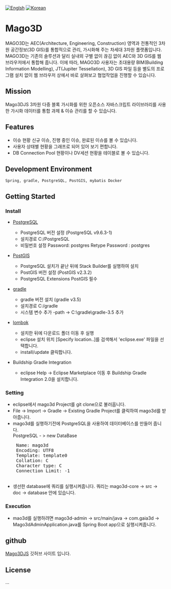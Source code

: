 [![Englsh](https://img.shields.io/badge/language-English-orange.svg)](README.md)
[![Korean](https://img.shields.io/badge/language-Korean-blue.svg)](README.md)

# Mago3D
MAGO3D는 AEC(Architecture, Engineering, Construction) 영역과 전통적인 3차원 공간정보(3D GIS)를 통합적으로 관리, 가시화해 주는 차세대 3차원 플랫폼입니다. MAGO3D는 기존의 솔루션과 달리 실내외 구별 없이 끊김 없이 AEC와 3D GIS를 웹 브라우저에서 통합해 줍니다. 이에 따라, MAGO3D 사용자는 초대용량 BIM(Building Information Modelling), JT(Jupiter Tessellation), 3D GIS 파일 등을 별도의 프로그램 설치 없이 웹 브라우저 상에서 바로 살펴보고 협업작업을 진행할 수 있습니다.

## Mission
Mago3DJS 3차원 다중 블록 가시화를 위한 오픈소스 자바스크립트 라이브러리를 사용한 가시화 데이터를 통합 과제 & 이슈 관리를 할 수 있습니다.

## Features
 - 이슈 현황 신규 이슈, 진행 중인 이슈, 완료된 이슈를 볼 수 있습니다.
 - 사용자 상태별 현황을 그래프로 되어 있어 보기 편합니다.
 - DB Connection Pool 현황이나 DV세션 현황을 테이블로 볼 수 있습니다.

## Development Environment
<code>Spring, gradle, PostgreSQL, PostGIS, mybatis Docker </code>

## Getting Started

###  Install

- [PostgreSQL](https://github.com/Gaia3D/mago3d/wiki/PostgreSQL-%EC%84%A4%EC%B9%98-%EA%B0%80%EC%9D%B4%EB%93%9C)
  - PostgreSQL 버전 설정 (PostgreSQL v9.6.3-1)
  - 설치경로 C:/PostgreSQL
  - 비밀번호 설정 Password: postgres Retype Password : postgres

- [PostGIS](https://github.com/Gaia3D/mago3d/wiki/PostGIS-%EC%84%A4%EC%B9%98)
  - PostgreSQL 설치가 끝난 뒤에 Stack Builder를 실행하여 설치
  - PostGIS 버전 설정 (PostGIS v2.3.2)
  - PostgreSQL Extensions PostGIS 필수
- [gradle](https://github.com/Gaia3D/mago3d/wiki/gradle-%EC%84%A4%EC%B9%98-%EA%B0%80%EC%9D%B4%EB%93%9C)
  - gradle 버전 설치 (gradle v3.5)
  - 설치경로 C:/gradle
  - 시스템 변수 추가 -path -> C:\gradle\gradle-3.5 추가
- [lombok](https://projectlombok.org/)
  - 설치한 뒤에 다운로드 폴더 이동 후 실행
  - eclipse 설치 위치 [Specify location..]를 검색해서 'eclipse.exe' 파일을 선택합니다.
  - install/update 클릭합니다.

- Buildship Gradle Integration
  - eclipse Help -> Eclipse Marketplace 이동 후 Buildship Gradle Integration 2.0을 설치합니다.

### Setting

  - eclipse에서 mago3d Project를 git clone으로 불러옵니다.
  - File -> Import -> Gradle -> Existing Gradle Project를 클릭하여 mago3d를 받아줍니다.
  - mago3d를 실행하기전에 PostgreSQL을 사용하여 데이터베이스를 만들어 줍니다.<br>
  PostgreSQL - > new DataBase
  <pre>
    Name: mago3d
    Encoding: UTF8
    Template: template0
    Collation: C
    Character type: C
    Connection Limit: -1
  </pre>
  - 생선한 database에 쿼리를 실행시켜줍니다. 쿼리는 mago3d-core -> src -> doc -> database 안에 있습니다.

### Execution

 - mao3d를 실행하려면 mago3d-admin -> src/main/java -> com.gaia3d -> Mago3dAdminApplication.java를 Spring Boot app으로 실행시켜줍니다.

## github
 [Mago3DJS](https://github.com/Gaia3D/mago3djs) 깃허브 사이트 입니다.
## License
...
